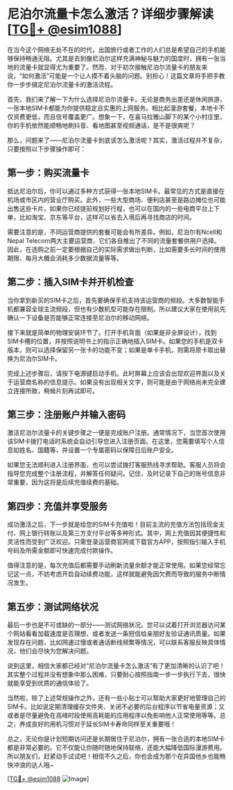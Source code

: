 # 尼泊尔流量卡怎么激活？详细步骤解读[[TG💪+ @esim1088](https://t.me/s/esim1088)]

在当今这个网络无处不在的时代，出国旅行或者工作的人们总是希望自己的手机能够保持畅通无阻。尤其是去到像尼泊尔这样充满神秘与魅力的国度时，拥有一张当地的流量卡就显得尤为重要了。然而，对于初次接触尼泊尔流量卡的朋友来说，“如何激活”可能是一个让人摸不着头脑的问题。别担心！这篇文章将手把手教你一步步搞定尼泊尔流量卡的激活流程。

首先，我们来了解一下为什么选择尼泊尔流量卡。无论是商务出差还是休闲旅游，一张本地SIM卡都能为你提供稳定且实惠的上网服务。相比起漫游套餐，本地卡不仅资费更低，而且信号覆盖更广。想象一下，在喜马拉雅山脚下的某个小村庄里，你的手机依然能顺畅地刷抖音、看地图甚至视频通话，是不是很爽呢？

那么，问题来了——尼泊尔流量卡到底该怎么激活呢？其实，激活过程并不复杂，只要按照以下步骤操作即可：

## 第一步：购买流量卡

抵达尼泊尔后，你可以通过多种方式获得一张本地SIM卡。最常见的方式是直接在机场或市区内的营业厅购买。此外，一些大型商场、便利店甚至是路边摊位也可能出售这些卡片。如果你已经提前规划好行程，也可以在国内的一些电商平台上下单，比如淘宝、京东等平台，这样可以省去入境后再寻找商店的时间。

需要注意的是，不同运营商提供的套餐可能会有所差异。例如，尼泊尔有Ncell和Nepal Telecom两大主要运营商，它们各自推出了不同的流量套餐供用户选择。因此，在选购之前一定要根据自己的实际需求做出判断，比如需要多长时间的使用期限、每月大概会消耗多少数据流量等等。

## 第二步：插入SIM卡并开机检查

当你拿到新买的SIM卡之后，首先要确保手机支持该运营商的频段。大多数智能手机都兼容全球主流频段，但也有少数机型可能存在限制。所以建议大家在使用前先确认一下设备是否能够正常连接至尼泊尔的移动网络。

接下来就是简单的物理安装环节了。打开手机背面（如果是非全屏设计），找到SIM卡槽的位置，并按照说明书上的指示正确地插入SIM卡。如果您的手机是双卡版本，则可以选择保留另一张卡的功能不变；如果是单卡手机，则需将原卡取出替换为尼泊尔SIM卡。

完成上述步骤后，请按下电源键启动手机。此时屏幕上应该会出现欢迎界面以及关于运营商名称的信息提示。如果没有出现相关文字，则可能是由于网络尚未完全建立连接所致，稍候片刻再试即可。

## 第三步：注册账户并输入密码

激活尼泊尔流量卡的关键步骤之一便是完成账户注册。通常情况下，当您首次使用该SIM卡拨打电话时系统会自动引导您进入注册页面。在这里，您需要填写个人信息如姓名、国籍等，并设置一个专属密码以保障日后账户安全。

如果您无法顺利进入注册界面，也可以尝试拨打客服热线寻求帮助。客服人员将会指导您完成整个注册流程，并解答任何疑问。记住，及时记录下自己的账号信息非常重要，因为这将是后续充值续费的基础。

## 第四步：充值并享受服务

成功激活之后，下一步就是给您的SIM卡充值啦！目前主流的充值方法包括现金支付、网上银行转账以及第三方支付平台等多种形式。其中，网上充值因其便捷性和灵活性而受到广泛欢迎。只需登录运营商官网或下载官方APP，按照指引输入手机号码及所需金额即可快速完成付款操作。

值得注意的是，每次充值后都需要手动刷新流量余额才能正常使用。如果您经常忘记这一点，不妨考虑开启自动续费功能，这样就能避免因欠费而导致的服务中断情况发生。

## 第五步：测试网络状况

最后一步也是不可或缺的一部分——测试网络状况。您可以试着打开浏览器访问某个网站看看加载速度是否理想，或者发送一条短信给亲朋好友验证通讯质量。如果发现存在问题，比如网速过慢或者通话断线频繁等情况，可以联系客服反映具体情况，他们会尽快为您解决问题。

说到这里，相信大家都已经对“尼泊尔流量卡怎么激活”有了更加清晰的认识了吧！其实整个过程并没有想象中那么困难，只要耐心按照指南一步一步执行下去，很快就能享受到优质的通信体验了。

当然啦，除了上述常规操作之外，还有一些小贴士可以帮助大家更好地管理自己的SIM卡。比如说定期清理缓存文件夹、关闭不必要的后台程序以节省电量资源；又或者是尽量避免在高峰时段使用高耗能的应用程序以免影响他人正常使用等等。总之，养成良好的用机习惯对于延长SIM卡寿命同样至关重要哦！

总之，无论你是计划短期访问还是长期居住于尼泊尔，拥有一张合适的本地SIM卡都是非常必要的。它不仅能让你随时随地保持联络，还能大幅降低国际漫游费用。所以朋友们，赶紧动手试试吧！相信不久之后，你也会成为那个在异国他乡也能畅快冲浪的达人哦~

[[TG💪+ @esim1088](https://t.me/s/esim1088) ![Image](https://i.postimg.cc/4NQfJmqS/Snipaste-2025-05-13-00-14-12.png)]